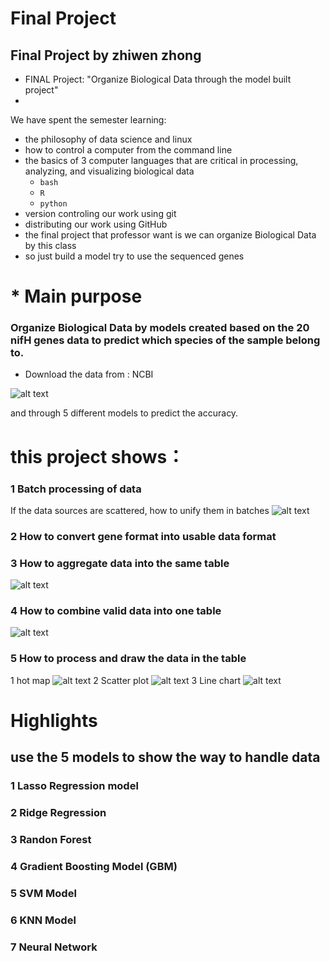 # Final Project

## Final Project by zhiwen zhong
*  FINAL Project: "Organize Biological Data through the model built project"
*  
We have spent the semester learning:
* the philosophy of data science and linux
* how to control a computer from the command line
* the basics of 3 computer languages that are critical in processing, analyzing, and visualizing biological data
  * `bash`
  * `R`
  * `python`
* version controling our work using git
* distributing our work using GitHub
* the final project that professor want is we can organize Biological Data by this class
* so just build a model try to use the sequenced genes


# * Main purpose
### Organize Biological Data by models created based on the 20 nifH genes data to predict which species of the sample belong to.


* Download the data from :
NCBI

![alt text](https://p.ipic.vip/k0o1dy.png)

and through 5 different models to predict the accuracy.

# this project shows：
### 1 Batch processing of data
If the data sources are scattered, how to unify them in batches
![alt text](https://p.ipic.vip/go8ge3.png)
### 2 How to convert gene format into usable data format

### 3 How to aggregate data into the same table
![alt text](https://p.ipic.vip/96je1o.png)
### 4 How to combine valid data into one table
![alt text](https://p.ipic.vip/9xcmnf.png)
### 5 How to process and draw the data in the table
1 hot map
![alt text](https://p.ipic.vip/2a6wf0.png)
2 Scatter plot
![alt text](https://p.ipic.vip/fdfv7z.png)
3 Line chart
![alt text](https://p.ipic.vip/mi4mjx.png)


# Highlights

## use the 5 models to show the way to handle data

### 1 Lasso Regression model

### 2 Ridge Regression

### 3 Randon Forest

### 4 Gradient Boosting Model (GBM)

### 5 SVM Model

### 6 KNN Model

### 7 Neural Network
